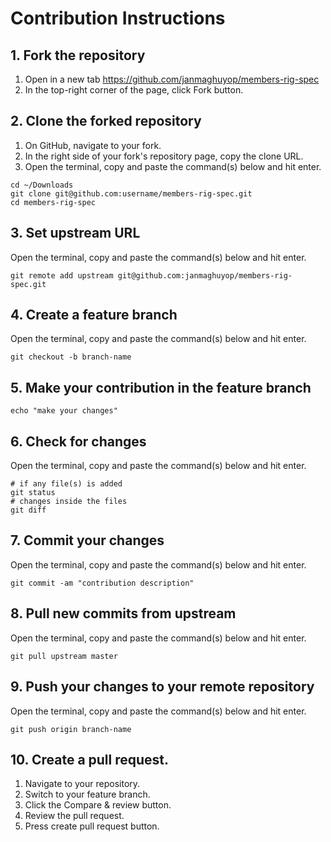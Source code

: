 # Contribution Instructions

## 1. Fork the repository
1. Open in a new tab https://github.com/janmaghuyop/members-rig-spec
2. In the top-right corner of the page, click Fork button.

## 2. Clone the forked repository
1. On GitHub, navigate to your fork.
2. In the right side of your fork's repository page, copy the clone URL.
3. Open the terminal, copy and paste the command(s) below and hit enter.
```
cd ~/Downloads
git clone git@github.com:username/members-rig-spec.git
cd members-rig-spec
```

## 3. Set upstream URL
Open the terminal, copy and paste the command(s) below and hit enter.
```
git remote add upstream git@github.com:janmaghuyop/members-rig-spec.git
```

## 4. Create a feature branch
Open the terminal, copy and paste the command(s) below and hit enter.
```
git checkout -b branch-name

```

## 5. Make your contribution in the feature branch
```
echo "make your changes"
```

## 6. Check for changes
Open the terminal, copy and paste the command(s) below and hit enter.
```
# if any file(s) is added
git status
# changes inside the files
git diff
```

## 7. Commit your changes
Open the terminal, copy and paste the command(s) below and hit enter.
```
git commit -am "contribution description"
```

## 8. Pull new commits from upstream
Open the terminal, copy and paste the command(s) below and hit enter.
```
git pull upstream master
```

## 9. Push your changes to your remote repository
Open the terminal, copy and paste the command(s) below and hit enter.
```
git push origin branch-name
```

## 10. Create a pull request.
1. Navigate to your repository.
2. Switch to your feature branch.
3. Click the Compare & review button.
4. Review the pull request.
5. Press create pull request button.
